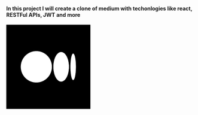 #### In this project I will create a clone of medium with techonlogies like react, RESTFul APIs, JWT and more
![project description](http://github.com/ZeyadMoustafaKamal/blogo/blob/main/description/project-logo.png)